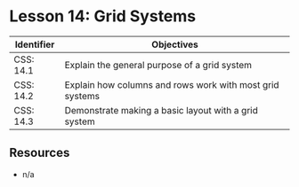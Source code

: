 # Lesson 14: Grid Systems

Identifier   | Objectives
-------------|------------
CSS: 14.1    | Explain the general purpose of a grid system
CSS: 14.2    | Explain how columns and rows work with most grid systems
CSS: 14.3    | Demonstrate making a basic layout with a grid system

## Resources
- n/a